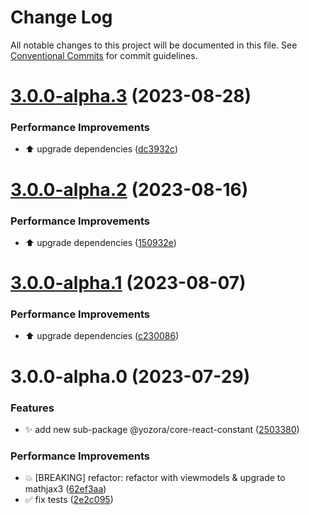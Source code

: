 # Change Log

All notable changes to this project will be documented in this file.
See [Conventional Commits](https://conventionalcommits.org) for commit guidelines.

# [3.0.0-alpha.3](https://github.com/yozorajs/yozora-react/compare/@yozora/core-react-constant@3.0.0-alpha.2...@yozora/core-react-constant@3.0.0-alpha.3) (2023-08-28)


### Performance Improvements

* ⬆️ upgrade dependencies ([dc3932c](https://github.com/yozorajs/yozora-react/commit/dc3932c5ce6230d6d005d8ec583781cf1dd498ca))





# [3.0.0-alpha.2](https://github.com/yozorajs/yozora-react/compare/@yozora/core-react-constant@3.0.0-alpha.1...@yozora/core-react-constant@3.0.0-alpha.2) (2023-08-16)


### Performance Improvements

* ⬆️ upgrade dependencies ([150932e](https://github.com/yozorajs/yozora-react/commit/150932ef50b17b6512b5d7ff5e89e0edd052c8dd))





# [3.0.0-alpha.1](https://github.com/yozorajs/yozora-react/compare/@yozora/core-react-constant@3.0.0-alpha.0...@yozora/core-react-constant@3.0.0-alpha.1) (2023-08-07)


### Performance Improvements

* ⬆️ upgrade dependencies ([c230086](https://github.com/yozorajs/yozora-react/commit/c2300865c7ddd7af45a07df35db1eab63f8ff9aa))





# 3.0.0-alpha.0 (2023-07-29)


### Features

* ✨ add new sub-package @yozora/core-react-constant ([2503380](https://github.com/yozorajs/yozora-react/commit/2503380038b14b88df27ed1ed6113e1a63ea5bb3))


### Performance Improvements

* :boom:  [BREAKING] refactor: refactor with viewmodels & upgrade to mathjax3 ([62ef3aa](https://github.com/yozorajs/yozora-react/commit/62ef3aa0c7b38242457a7fbefaa3457cb83277f9))
* ✅ fix tests ([2e2c095](https://github.com/yozorajs/yozora-react/commit/2e2c0958c83311f79cd240b40752234f548bb34b))
